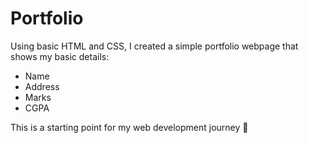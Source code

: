 # Portfolio

Using basic HTML and CSS, I created a simple portfolio webpage that shows my basic details:

- Name  
- Address  
- Marks  
- CGPA  

This is a starting point for my web development journey 🚀
